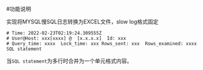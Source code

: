 
#功能说明

实现将MYSQL慢SQL日志转换为EXCEL文件，slow log格式固定

```
# Time: 2022-02-23T02:19:24.309555Z
# User@Host: xxx[xxxx] @  [x.x.x.x]  Id: xxx
# Query_time: xxxx  Lock_time: xxx Rows_sent: xxx  Rows_examined: xxxx
SQL statement

```

当`SQL statement`为多行时合并为一个单元格式内容。
